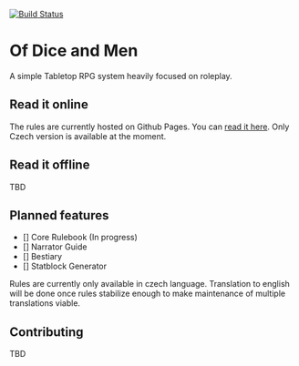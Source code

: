 [![Build Status](https://circleci.com/gh/Januson/of-dice-and-men.svg?style=svg)](https://app.circleci.com/pipelines/github/Januson/of-dice-and-men?branch=master)

# Of Dice and Men

A simple Tabletop RPG system heavily focused on roleplay.

## Read it online
The rules are currently hosted on Github Pages. You can [read it here].
Only Czech version is available at the moment.

[read it here]: https://januson.github.io/of-dice-and-men

## Read it offline

TBD

## Planned features

- [] Core Rulebook (In progress)
- [] Narrator Guide
- [] Bestiary
- [] Statblock Generator

Rules are currently only available in czech language. Translation to
english will be done once rules stabilize enough to make maintenance
of multiple translations viable.

## Contributing

TBD